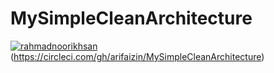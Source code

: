 # MySimpleCleanArchitecture
[![rahmadnoorikhsan](https://circleci.com/gh/rahmadnoorikhsan/MySimpleCleanArchitecture.svg?style=svg)](https://circleci.com/gh/arifaizin/MySimpleCleanArchitecture)(https://circleci.com/gh/arifaizin/MySimpleCleanArchitecture)
